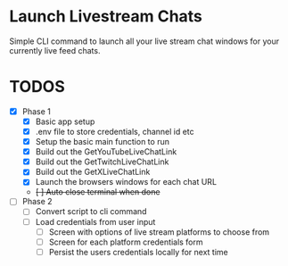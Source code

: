 # Launch Livestream Chats

Simple CLI command to launch all your live stream chat windows for your currently live feed chats.

# TODOS

- [x] Phase 1
    - [x] Basic app setup
    - [x] .env file to store credentials, channel id etc
    - [x] Setup the basic main function to run
    - [x] Build out the GetYouTubeLiveChatLink
    - [x] Build out the GetTwitchLiveChatLink
    - [x] Build out the GetXLiveChatLink
    - [x] Launch the browsers windows for each chat URL
    - ~~[ ] Auto close terminal when done~~
- [ ] Phase 2
    - [ ] Convert script to cli command
    - [ ] Load credentials from user input
        - [ ] Screen with options of live stream platforms to choose from
        - [ ] Screen for each platform credentials form
        - [ ] Persist the users credentials locally for next time
